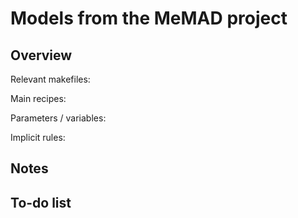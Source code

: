 # Models from the MeMAD project


## Overview

Relevant makefiles:

Main recipes:

Parameters / variables:

Implicit rules:



## Notes

## To-do list

